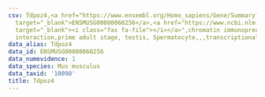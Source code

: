 ```yaml
---
csv: Tdpoz4,<a href="https://www.ensembl.org/Homo_sapiens/Gene/Summary?db=core;g=ENSMUSG00000060256"
  target="_blank">ENSMUSG00000060256</a>,<a href="https://www.ncbi.nlm.nih.gov/pubmed/25450459"
  target="_blank"><i class="fas fa-file"></i></a>",chromatin immunoprecipitation assay,direct
  interaction,prime adult stage, testis, Spermatocyte,,,transcriptional regulation,
data_alias: Tdpoz4
data_id: ENSMUSG00000060256
data_numevidence: 1
data_species: Mus musculus
data_taxid: '10090'
title: Tdpoz4
---
```

